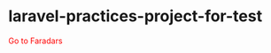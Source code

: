 # laravel-practices-project-for-test
<a href="http://faradars.org" style="text-decoration: none; color: red;">Go to Faradars</a>
